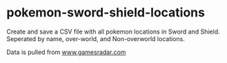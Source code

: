 # pokemon-sword-shield-locations
Create and save a CSV file with all pokemon locations in Sword and Shield. Seperated by name, over-world, and Non-overworld locations.

Data is pulled from www.gamesradar.com
